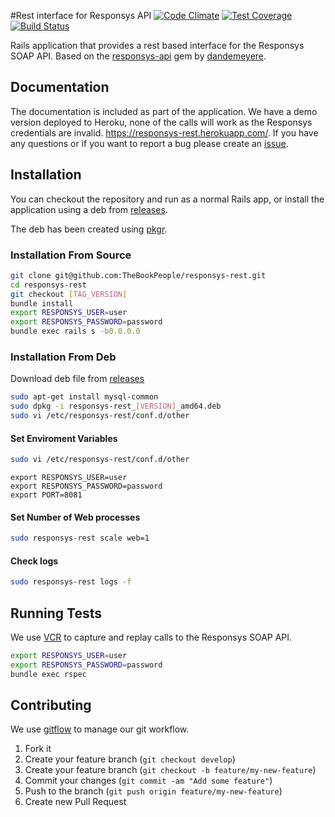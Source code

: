 #Rest interface for Responsys API 
[![Code Climate](https://codeclimate.com/github/TheBookPeople/responsys-rest/badges/gpa.svg)](https://codeclimate.com/github/TheBookPeople/responsys-rest) [![Test Coverage](https://codeclimate.com/github/TheBookPeople/responsys-rest/badges/coverage.svg)](https://codeclimate.com/github/TheBookPeople/responsys-rest) 
[![Build Status](https://travis-ci.org/TheBookPeople/responsys-rest.svg?branch=develop)](https://travis-ci.org/TheBookPeople/responsys-rest)

Rails application that provides a rest based interface for the Responsys SOAP API. Based on the [responsys-api](https://github.com/dandemeyere/responsys-api) gem by [dandemeyere](https://github.com/dandemeyere/). 

## Documentation
The documentation is included as part of the application. We have a demo version deployed to Heroku, none of the calls will work as the Responsys credentials are invalid.  https://responsys-rest.herokuapp.com/. If you have any questions or if you want to report a bug please create an [issue](https://github.com/TheBookPeople/responsys-rest/issues).

## Installation
You can checkout the repository and run as a normal Rails app, or install the application using a deb from [releases](https://github.com/TheBookPeople/responsys-rest/releases).

The deb has been created using [pkgr](https://github.com/crohr/pkgr).

### Installation From Source
```bash
git clone git@github.com:TheBookPeople/responsys-rest.git
cd responsys-rest
git checkout [TAG_VERSION]
bundle install
export RESPONSYS_USER=user
export RESPONSYS_PASSWORD=password
bundle exec rails s -b0.0.0.0
```

### Installation From Deb
Download deb file from [releases](https://github.com/TheBookPeople/responsys-rest/releases)
```bash
sudo apt-get install mysql-common
sudo dpkg -i responsys-rest_[VERSION]_amd64.deb
sudo vi /etc/responsys-rest/conf.d/other
```
#### Set Enviroment Variables
```bash
sudo vi /etc/responsys-rest/conf.d/other
```
```vim
export RESPONSYS_USER=user
export RESPONSYS_PASSWORD=password
export PORT=8081
```

#### Set Number of Web processes
```bash
sudo responsys-rest scale web=1
```

#### Check logs
```bash
sudo responsys-rest logs -f
```

## Running Tests
We use [VCR](https://github.com/vcr/vcr) to capture and replay calls to the Responsys SOAP API. 

```bash
export RESPONSYS_USER=user
export RESPONSYS_PASSWORD=password
bundle exec rspec
```

## Contributing
We use [gitflow](http://nvie.com/posts/a-successful-git-branching-model/) to manage our git workflow.

1. Fork it
2. Create your feature branch (`git checkout develop`)
3. Create your feature branch (`git checkout -b feature/my-new-feature`)
4. Commit your changes (`git commit -am "Add some feature"`)
5. Push to the branch (`git push origin feature/my-new-feature`)
6. Create new Pull Request